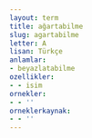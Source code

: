 ```yaml
---
layout: term
title: ağartabilme
slug: agartabilme
letter: A
lisan: Türkçe
anlamlar:
- beyazlatabilme
ozellikler:
- - isim
ornekler:
- - ''
orneklerkaynak:
- - ''
---
```

